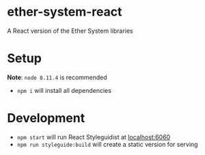 # ether-system-react
A React version of the Ether System libraries

# Setup
**Note**: `node 8.11.4` is recommended

* `npm i` will install all dependencies

# Development

* `npm start` will run React Styleguidist at [localhost:6060](http://localhost:6060)
* `npm run styleguide:build` will create a static version for serving
